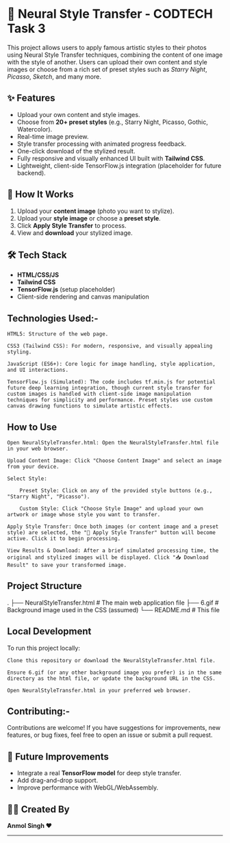 # 🎨 Neural Style Transfer - CODTECH Task 3

This project allows users to apply famous artistic styles to their photos using Neural Style Transfer techniques, combining the content of one image with the style of another. Users can upload their own content and style images or choose from a rich set of preset styles such as *Starry Night*, *Picasso*, *Sketch*, and many more.

## ✨ Features

- Upload your own content and style images.
- Choose from **20+ preset styles** (e.g., Starry Night, Picasso, Gothic, Watercolor).
- Real-time image preview.
- Style transfer processing with animated progress feedback.
- One-click download of the stylized result.
- Fully responsive and visually enhanced UI built with **Tailwind CSS**.
- Lightweight, client-side TensorFlow.js integration (placeholder for future backend).

## 📸 How It Works

1. Upload your **content image** (photo you want to stylize).
2. Upload your **style image** or choose a **preset style**.
3. Click **Apply Style Transfer** to process.
4. View and **download** your stylized image.

## 🛠 Tech Stack

- **HTML/CSS/JS**
- **Tailwind CSS**
- **TensorFlow.js** (setup placeholder)
- Client-side rendering and canvas manipulation

## Technologies Used:-

    HTML5: Structure of the web page.

    CSS3 (Tailwind CSS): For modern, responsive, and visually appealing styling.

    JavaScript (ES6+): Core logic for image handling, style application, and UI interactions.

    TensorFlow.js (Simulated): The code includes tf.min.js for potential future deep learning integration, though current style transfer for custom images is handled with client-side image manipulation techniques for simplicity and performance. Preset styles use custom canvas drawing functions to simulate artistic effects.

## How to Use

    Open NeuralStyleTransfer.html: Open the NeuralStyleTransfer.html file in your web browser.

    Upload Content Image: Click "Choose Content Image" and select an image from your device.

    Select Style:

        Preset Style: Click on any of the provided style buttons (e.g., "Starry Night", "Picasso").

        Custom Style: Click "Choose Style Image" and upload your own artwork or image whose style you want to transfer.

    Apply Style Transfer: Once both images (or content image and a preset style) are selected, the "🚀 Apply Style Transfer" button will become active. Click it to begin processing.

    View Results & Download: After a brief simulated processing time, the original and stylized images will be displayed. Click "📥 Download Result" to save your transformed image.

## Project Structure

.
├── NeuralStyleTransfer.html    # The main web application file
├── 6.gif                       # Background image used in the CSS (assumed)
└── README.md                   # This file

## Local Development

To run this project locally:

    Clone this repository or download the NeuralStyleTransfer.html file.

    Ensure 6.gif (or any other background image you prefer) is in the same directory as the html file, or update the background URL in the CSS.

    Open NeuralStyleTransfer.html in your preferred web browser.

## Contributing:-
Contributions are welcome! If you have suggestions for improvements, new features, or bug fixes, feel free to open an issue or submit a pull request.

## 🔧 Future Improvements

- Integrate a real **TensorFlow model** for deep style transfer.
- Add drag-and-drop support.
- Improve performance with WebGL/WebAssembly.

## 👨‍🎨 Created By

**Anmol Singh ❤️**  

---

